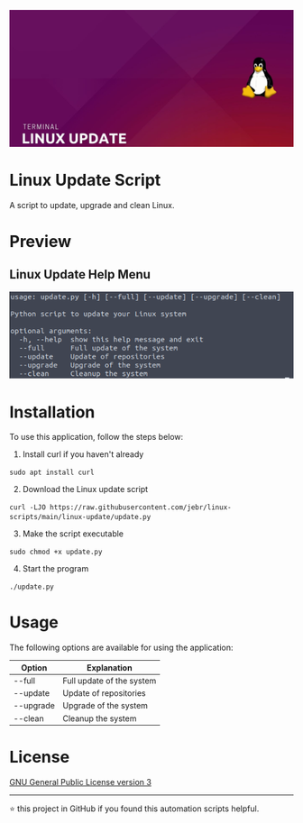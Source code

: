 <p align="center">
	<img alt="Logo" src="https://raw.githubusercontent.com/jebr/linux-scripts/main/demo/images/linux-update.jpg">
</p>

# Linux Update Script

A script to update, upgrade and clean Linux.

# Preview

## Linux Update Help Menu
<img src="https://raw.githubusercontent.com/jebr/linux-scripts/main/demo/images/linux-update.png">


# Installation

To use this application, follow the steps below:
1. Install curl if you haven't already

`sudo apt install curl`

2. Download the Linux update script

`curl -LJO https://raw.githubusercontent.com/jebr/linux-scripts/main/linux-update/update.py`

3. Make the script executable

`sudo chmod +x update.py`

4. Start the program

`./update.py`


# Usage

The following options are available for using the application:

| Option    | Explanation               |
|-----------|---------------------------|
| --full    | Full update of the system |
| --update  | Update of repositories    |
| --upgrade | Upgrade of the system     |
| --clean   | Cleanup the system        |

# License

[GNU General Public License version 3](https://raw.githubusercontent.com/jebr/linux-scripts/v1.0/LICENSE)

<hr>

:star: this project in GitHub if you found this automation scripts helpful.
